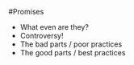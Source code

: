 #Promises

* What even are they?
* Controversy!
* The bad parts / poor practices
* The good parts / best practices

